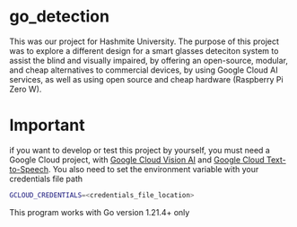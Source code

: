 # go_detection

This was our project for Hashmite University. The purpose of this project was 
to explore a different design for a smart glasses deteciton system to assist
the blind and visually impaired, by offering an open-source, modular, and cheap
alternatives to commercial devices, by using Google Cloud AI services, as well
as using open source and cheap hardware (Raspberry Pi Zero W).


# Important
if you want to develop or test this project by yourself, you must need a Google Cloud
project, with [Google Cloud Vision AI](https://cloud.google.com/vision?hl=en) and  [Google Cloud Text-to-Speech](https://cloud.google.com/text-to-speech?hl=en). 
You also need to set the environment variable with your credentials file path

```sh 
GCLOUD_CREDENTIALS=<credentials_file_location>
```
This program works with Go version 1.21.4+ only

